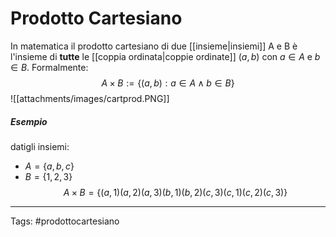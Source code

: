 # Prodotto Cartesiano
In matematica il prodotto cartesiano di due [[insieme|insiemi]] A e B è l'insieme di **tutte** le [[coppia ordinata|coppie ordinate]] $(a,b)$ con $a \in A$ e $b \in B$. Formalmente:
$$ A \times B := \{(a,b): a \in A \wedge b \in B\} $$
![[attachments/images/cartprod.PNG]]
##### Esempio
datigli insiemi:
- $A = \{ a,b,c \}$
- $B = \{ 1,2,3 \}$
$$A \times B = \{ (a,1)(a,2)(a,3)(b,1)(b,2)(c,3)(c,1)(c,2)(c,3)\}$$
---
Tags:
#prodottocartesiano
